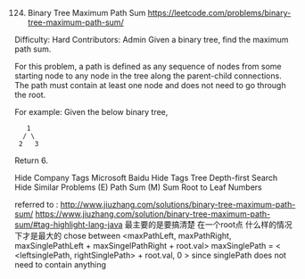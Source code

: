 124. Binary Tree Maximum Path Sum https://leetcode.com/problems/binary-tree-maximum-path-sum/


Difficulty: Hard
Contributors: Admin
Given a binary tree, find the maximum path sum.

For this problem, a path is defined as any sequence of nodes from some starting node to any node in the tree along the parent-child connections. The path must contain at least one node and does not need to go through the root.

For example:
Given the below binary tree,

       1
      / \
     2   3
Return 6.

Hide Company Tags Microsoft Baidu
Hide Tags Tree Depth-first Search
Hide Similar Problems (E) Path Sum (M) Sum Root to Leaf Numbers

referred to : http://www.jiuzhang.com/solutions/binary-tree-maximum-path-sum/
https://www.jiuzhang.com/solution/binary-tree-maximum-path-sum/#tag-highlight-lang-java
最主要的是要搞清楚 在一个root点 什么样的情况下才是最大的
chose between
<maxPathLeft, maxPathRight, maxSinglePathLeft + maxSingelPathRight + root.val>
maxSinglePath = < <leftsinglePath, rightSinglePath> + root.val, 0  > since singlePath does not need to contain  anything
